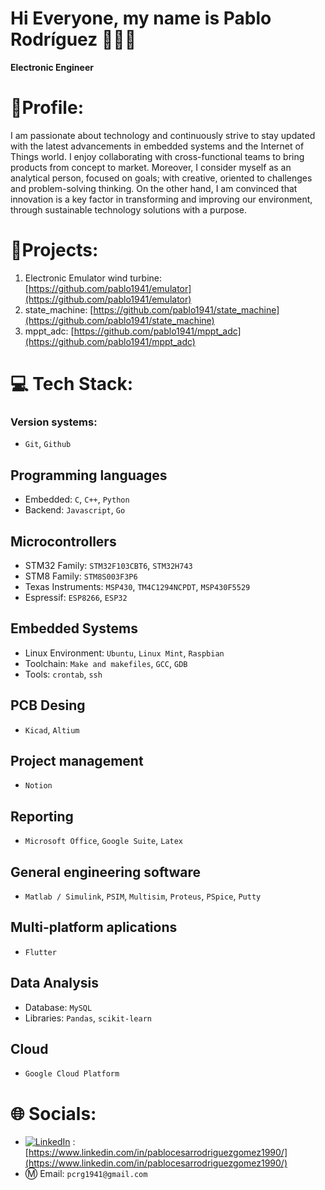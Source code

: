 # Hi Everyone, my name is Pablo Rodríguez 👨🏻‍💻

**Electronic Engineer**

# 🔬Profile:

I am passionate about technology and continuously strive to stay updated with the latest advancements in embedded systems and the Internet of Things world. I enjoy collaborating with cross-functional teams to bring products from concept to market. 
Moreover, I consider myself as an analytical person, focused on goals; with creative, oriented to challenges and problem-solving thinking. On the other hand, I am convinced that innovation is a key factor in transforming and improving our environment, through sustainable technology solutions with a purpose.

# :checkered_flag:Projects:
1. Electronic Emulator wind turbine: [https://github.com/pablo1941/emulator](https://github.com/pablo1941/emulator)
2. state_machine: [https://github.com/pablo1941/state_machine](https://github.com/pablo1941/state_machine)
3. mppt_adc: [https://github.com/pablo1941/mppt_adc](https://github.com/pablo1941/mppt_adc)

# 💻 Tech Stack:

### Version systems: 
* `Git`, `Github`

## Programming languages
* Embedded: `C`, `C++`, `Python`
* Backend: `Javascript`, `Go`

## Microcontrollers
* STM32 Family: `STM32F103CBT6`, `STM32H743`
* STM8 Family: `STM8S003F3P6`
* Texas Instruments: `MSP430`, `TM4C1294NCPDT`, `MSP430F5529`
* Espressif: `ESP8266`, `ESP32`

## Embedded Systems
* Linux Environment: `Ubuntu`, `Linux Mint`, `Raspbian`
* Toolchain: `Make and makefiles`, `GCC`, `GDB`
* Tools: `crontab`, `ssh`

## PCB Desing
* `Kicad`, `Altium`

## Project management
* `Notion`

## Reporting
* `Microsoft Office`, `Google Suite`, `Latex`

## General engineering software
* `Matlab / Simulink`, `PSIM`, `Multisim`, `Proteus`, `PSpice`, `Putty`

## Multi-platform aplications
* `Flutter`

## Data Analysis
* Database: `MySQL`
* Libraries: `Pandas`, `scikit-learn`

## Cloud
* `Google Cloud Platform`

# 🌐 Socials: 
* [![LinkedIn](https://img.shields.io/badge/LinkedIn-%230077B5.svg?logo=linkedin&logoColor=white)]() : [https://www.linkedin.com/in/pablocesarrodriguezgomez1990/](https://www.linkedin.com/in/pablocesarrodriguezgomez1990/)
* :m: Email: `pcrg1941@gmail.com`

